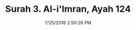 ---
title       : "Surah 3. Al-i'Imran, Ayah 124"
date        : 7/25/2018 2:50:26 PM
draft       : false
type        : "quran"
layout      : "compare"
BookCode    : "CMP"
SurahNumber : "3"
AyahNumber  : "124"
TotalAyah   : "200"
---